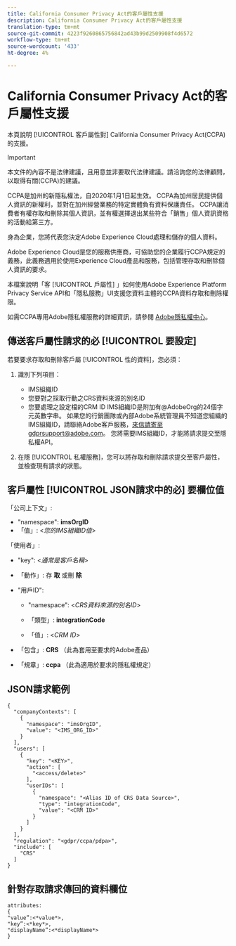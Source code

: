 ```yaml
---
title: California Consumer Privacy Act的客戶屬性支援
description: California Consumer Privacy Act的客戶屬性支援
translation-type: tm+mt
source-git-commit: 4223f9260865756842ad43b99d2509908f4d6572
workflow-type: tm+mt
source-wordcount: '433'
ht-degree: 4%

---
```



# California Consumer Privacy Act的客戶屬性支援

本頁說明 [!UICONTROL 客戶屬性對] California Consumer Privacy Act(CCPA)的支援。

>[!IMPORTANT]
>
>本文件的內容不是法律建議，且用意並非要取代法律建議。請洽詢您的法律顧問，以取得有關(CCPA)的建議。

CCPA是加州的新隱私權法，自2020年1月1日起生效。 CCPA為加州居民提供個人資訊的新權利，並對在加州經營業務的特定實體負有資料保護責任。 CCPA讓消費者有權存取和刪除其個人資訊，並有權選擇退出某些符合「銷售」個人資訊資格的活動給第三方。

身為企業，您將代表您決定Adobe Experience Cloud處理和儲存的個人資料。

Adobe Experience Cloud是您的服務供應商，可協助您的企業履行CCPA規定的義務，此義務適用於使用Experience Cloud產品和服務，包括管理存取和刪除個人資訊的要求。

本檔案說明「客 [!UICONTROL 戶屬性] 」如何使用Adobe Experience Platform Privacy Service API和「隱私服務」UI支援您資料主體的CCPA資料存取和刪除權限。

如需CCPA專用Adobe隱私權服務的詳細資訊，請參閱 [Adobe隱私權中心](https://www.adobe.com/privacy/ccpa.html)。

## 傳送客戶屬性請求的必 [!UICONTROL 要設定]

若要要求存取和刪除客戶屬 [!UICONTROL 性的資料]，您必須：

1. 識別下列項目：

   * IMS組織ID
   * 您要對之採取行動之CRS資料來源的別名ID
   * 您要處理之設定檔的CRM ID
   IMS組織ID是附加有@AdobeOrg的24個字元英數字串。 如果您的行銷團隊或內部Adobe系統管理員不知道您組織的IMS組織ID，請聯絡Adobe客戶服務，來信請寄至gdprsupport@adobe.com。 您將需要IMS組織ID，才能將請求提交至隱私權API。

1. 在隱 [!UICONTROL 私權服務]，您可以將存取和刪除請求提交至客戶屬性，並檢查現有請求的狀態。

## 客戶屬性 [!UICONTROL JSON請求中的必] 要欄位值

「公司上下文」:

* &quot;namespace&quot;: **imsOrgID**
* 「值」: &lt;*您的IMS組織ID值*>

「使用者」:

* &quot;key&quot;: &lt;*通常是客戶名稱*>

* 「動作」: 存 **取** 或刪 **除**

* &quot;用戶ID&quot;:

   * &quot;namespace&quot;: &lt;*CRS資料來源的別名ID*>

   * 「類型」: **integrationCode**

   * 「值」: &lt;*CRM ID*>

* 「包含」: **CRS** （此為套用至要求的Adobe產品）

* 「規章」: **ccpa** （此為適用於要求的隱私權規定）

## JSON請求範例

```
{
  "companyContexts": [
    {
      "namespace": "imsOrgID",
      "value": "<IMS_ORG_ID>"
    }
  ],
  "users": [
    {
      "key": "<KEY>",
      "action": [
        "<access/delete>"
      ],
      "userIDs": [
        {
          "namespace": "<Alias ID of CRS Data Source>",
          "type": "integrationCode",
          "value": "<CRM ID>"
        }
      ]
    }
  ],
  "regulation": "<gdpr/ccpa/pdpa>",
  "include": [
    "CRS"
  ]
}
```

## 針對存取請求傳回的資料欄位

```
attributes:
{
"value”:<*value*>,
"key”:<*key*>,
"displayName”:<*displayName*>
}
```
